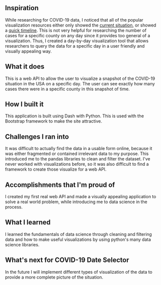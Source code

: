 ## Inspiration
While researching for COVID-19 data, I noticed that all of the popular visualization resources either only showed the [current situation](https://www.nytimes.com/interactive/2020/us/coronavirus-us-cases.html), or showed a [quick timeline](https://kitware.github.io/covid-19-vis/). This is not very helpful for researching the number of cases for a specific county on any day since it provides too general of a visualization. Thus, I created a day-by-day visualization tool that allows researchers to query the data for a specific day in a user friendly and visually appealing way.

## What it does
This is a web API to allow the user to visualize a snapshot of the COVID-19 situation in the USA on a specific day. The user can see exactly how many cases there were in a specific county in this snapshot of time.

## How I built it
This application is built using Dash with Python. This is used with the Bootstrap framework to make the site attractive.

## Challenges I ran into
It was difficult to actually find the data in a usable form online, because it was either fragmented or contained irrelevant data to my purpose. This introduced me to the pandas libraries to clean and filter the dataset. I've never worked with visualizations before, so it was also difficult to find a framework to create those visualize for a web API.

## Accomplishments that I'm proud of
I created my first real web API and made a visually appealing application to solve a real world problem, while introducing me to data science in the process.

## What I learned
I learned the fundamentals of data science through cleaning and filtering data and how to make useful visualizations by using python's many data science libraries.

## What's next for COVID-19 Date Selector
In the future I will implement different types of visualization of the data to provide a more complete picture of the situation.
